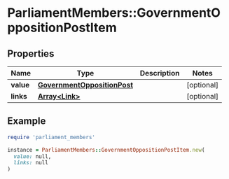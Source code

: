 # ParliamentMembers::GovernmentOppositionPostItem

## Properties

| Name | Type | Description | Notes |
| ---- | ---- | ----------- | ----- |
| **value** | [**GovernmentOppositionPost**](GovernmentOppositionPost.md) |  | [optional] |
| **links** | [**Array&lt;Link&gt;**](Link.md) |  | [optional] |

## Example

```ruby
require 'parliament_members'

instance = ParliamentMembers::GovernmentOppositionPostItem.new(
  value: null,
  links: null
)
```

